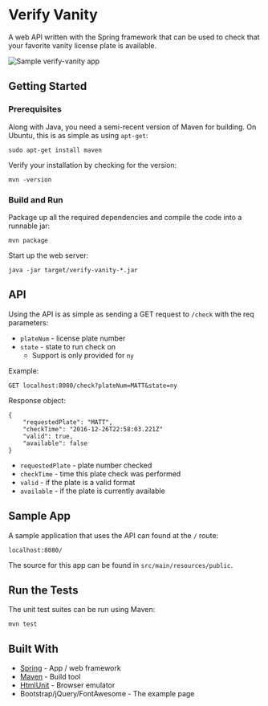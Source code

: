 # Verify Vanity

A web API written with the Spring framework that can be used to check that your favorite vanity 
license plate is available.

![Sample verify-vanity app](http://i.imgur.com/0JwcTEl.png)

## Getting Started

### Prerequisites

Along with Java, you need a semi-recent version of Maven for building. On Ubuntu, this is as simple as using `apt-get`:

```
sudo apt-get install maven
```

Verify your installation by checking for the version:

```
mvn -version
```

### Build and Run

Package up all the required dependencies and compile the code into a runnable jar:

```
mvn package
```

Start up the web server:

```
java -jar target/verify-vanity-*.jar
```

## API

Using the API is as simple as sending a GET request to `/check` with the req parameters:

* `plateNum` - license plate number
* `state` - state to run check on
    * Support is only provided for `ny`

Example:
```
GET localhost:8080/check?plateNum=MATT&state=ny
```

Response object:

```
{
    "requestedPlate": "MATT",
    "checkTime": "2016-12-26T22:58:03.221Z"
    "valid": true,
    "available": false
}
```
* `requestedPlate` - plate number checked
* `checkTime` - time this plate check was performed
* `valid` - if the plate is a valid format
* `available` - if the plate is currently available

## Sample App

A sample application that uses the API can found
at the `/` route:

`localhost:8080/`

The source for this app can be found in `src/main/resources/public`.

## Run the Tests

The unit test suites can be run using Maven:

```
mvn test
```

## Built With
* [Spring](https://spring.io/) - App / web framework
* [Maven](https://maven.apache.org/) - Build tool
* [HtmlUnit](http://htmlunit.sourceforge.net/) - Browser emulator
* Bootstrap/jQuery/FontAwesome - The example page

